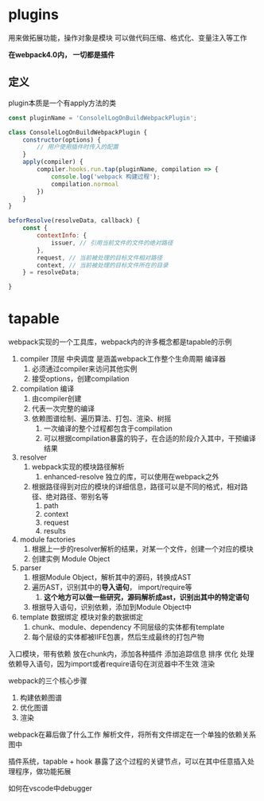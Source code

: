 # plugins

用来做拓展功能，操作对象是模块
可以做代码压缩、格式化、变量注入等工作

**在webpack4.0内， 一切都是插件**

## 定义

plugin本质是一个有apply方法的类

```js
const pluginName = 'ConsolelLogOnBuildWebpackPlugin';

class ConsolelLogOnBuildWebpackPlugin {
    constructor(options) {
        // 用户使用插件时传入的配置
    }
    apply(compiler) {
        compiler.hooks.run.tap(pluginName, compilation => {
            console.log('webpack 构建过程');
            compilation.normoal
        })
    }
}

```

```js
beforResolve(resolveData, callback) {
    const { 
        contextInfo: { 
            issuer, // 引用当前文件的文件的绝对路径
        },
        request, // 当前被处理的目标文件相对路径
        context, // 当前被处理的目标文件所在的目录
    } = resolveData;

}
```

# tapable

webpack实现的一个工具库，webpack内的许多概念都是tapable的示例

1. compiler 顶层 中央调度 是涵盖webpack工作整个生命周期 编译器
   1. 必须通过compiler来访问其他实例
   2. 接受options，创建compilation
2. compilation 编译
   1. 由compiler创建
   2. 代表一次完整的编译
   3. 依赖图谱绘制、遍历算法、打包、渲染、树摇
      1. 一次编译的整个过程都包含于compilation
      2. 可以根据compilation暴露的钩子，在合适的阶段介入其中，干预编译结果
3. resolver
   1. webpack实现的模块路径解析
      1. enhanced-resolve 独立的库，可以使用在webpack之外
   2. 根据路径得到对应的模块的详细信息，路径可以是不同的格式，相对路径、绝对路径、带别名等
      1. path
      2. context
      3. request
      4. results
4. module factories
   1. 根据上一步的resolver解析的结果，对某一个文件，创建一个对应的模块
   2. 创建实例 Module Object
5. parser
   1. 根据Module Object，解析其中的源码，转换成AST
   2. 遍历AST，识别其中的**导入语句**， import/require等
      1. **这个地方可以做一些研究，源码解析成ast，识别出其中的特定语句**
   3. 根据导入语句，识别依赖，添加到Module Object中
6. template 数据绑定 模块对象的数据绑定
   1. chunk、module、dependency 不同层级的实体都有template
   2. 每个层级的实体都被IIFE包裹，然后生成最终的打包产物

入口模块，带有依赖
放在chunk内，添加各种插件
  添加追踪信息
  排序
  优化
处理依赖导入语句，因为import或者require语句在浏览器中不生效
渲染

webpack的三个核心步骤

1. 构建依赖图谱
2. 优化图谱
3. 渲染

webpack在幕后做了什么工作
解析文件，将所有文件绑定在一个单独的依赖关系图中

插件系统，tapable + hook  暴露了这个过程的关键节点，可以在其中任意插入处理程序，做功能拓展

如何在vscode中debugger
